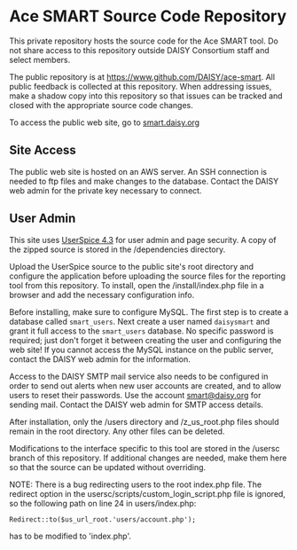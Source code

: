 # Ace SMART Source Code Repository

This private repository hosts the source code for the Ace SMART tool. Do not share access to this repository outside DAISY Consortium staff and select members.

The public repository is at https://www.github.com/DAISY/ace-smart. All public feedback is collected at this repository. When addressing issues, make a shadow copy into this repository so that issues can be tracked and closed with the appropriate source code changes.

To access the public web site, go to [smart.daisy.org](http://smart.daisy.org)

## Site Access

The public web site is hosted on an AWS server. An SSH connection is needed to ftp files and make changes to the database. Contact the DAISY web admin for the private key necessary to connect.

## User Admin

This site uses [UserSpice 4.3](https://userspice.com) for user admin and page security. A copy of the zipped source is stored in the /dependencies directory.

Upload the UserSpice source to the public site's root directory and configure the application before uploading the source files for the reporting tool from this repository. To install, open the /install/index.php file in a browser and add the necessary configuration info.

Before installing, make sure to configure MySQL. The first step is to create a database called ```smart_users```. Next create a user named ```daisysmart``` and grant it full access to the ```smart_users``` database. No specific password is required; just don't forget it between creating the user and configuring the web site! If you cannot access the MySQL instance on the public server, contact the DAISY web admin for the information.

Access to the DAISY SMTP mail service also needs to be configured in order to send out alerts when new user accounts are created, and to allow users to reset their passwords. Use the account smart@daisy.org for sending mail. Contact the DAISY web admin for SMTP access details.

After installation, only the /users directory and /z_us_root.php files should remain in the root directory. Any other files can be deleted.

Modifications to the interface specific to this tool are stored in the /usersc branch of this repository. If additional changes are needed, make them here so that the source can be updated without overriding.

NOTE: There is a bug redirecting users to the root index.php file. The redirect option in the usersc/scripts/custom_login_script.php file is ignored, so the following path on line 24 in users/index.php:

```
Redirect::to($us_url_root.'users/account.php');
```

has to be modified to 'index.php'.
